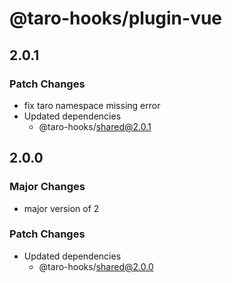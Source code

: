 # @taro-hooks/plugin-vue

## 2.0.1

### Patch Changes

- fix taro namespace missing error
- Updated dependencies
  - @taro-hooks/shared@2.0.1

## 2.0.0

### Major Changes

- major version of 2

### Patch Changes

- Updated dependencies
  - @taro-hooks/shared@2.0.0
